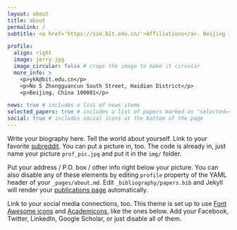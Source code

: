 ```yaml
---
layout: about
title: about
permalink: /
subtitle: <a href='https://sie.bit.edu.cn/'>Affiliations</a>. Beijing Institute of Technology

profile:
  align: right
  image: jerry.jpg
  image_circular: false # crops the image to make it circular
  more_info: >
    <p>ykk@bit.edu.cn</p>
    <p>No 5 Zhongguancun South Street, Haidian District</p>
    <p>Beijing, China 100081</p>

news: true # includes a list of news items
selected_papers: true # includes a list of papers marked as "selected={true}"
social: true # includes social icons at the bottom of the page
---
```


Write your biography here. Tell the world about yourself. Link to your favorite [subreddit](http://reddit.com). You can put a picture in, too. The code is already in, just name your picture `prof_pic.jpg` and put it in the `img/` folder.

Put your address / P.O. box / other info right below your picture. You can also disable any of these elements by editing `profile` property of the YAML header of your `_pages/about.md`. Edit `_bibliography/papers.bib` and Jekyll will render your [publications page](/al-folio/publications/) automatically.

Link to your social media connections, too. This theme is set up to use [Font Awesome icons](https://fontawesome.com/) and [Academicons](https://jpswalsh.github.io/academicons/), like the ones below. Add your Facebook, Twitter, LinkedIn, Google Scholar, or just disable all of them.
